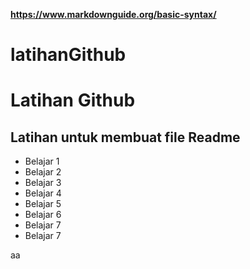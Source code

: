 **https://www.markdownguide.org/basic-syntax/**
# latihanGithub
Latihan Github
==
Latihan untuk membuat file Readme 
--
- Belajar 1
- Belajar 2
- Belajar 3
- Belajar 4
- Belajar 5
- Belajar 6
- Belajar 7
- Belajar 7

aa

